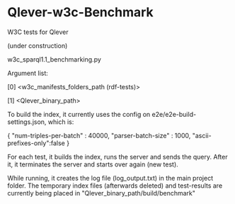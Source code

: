 # Qlever-w3c-Benchmark
W3C tests for Qlever


(under construction)


w3c_sparql1.1_benchmarking.py

Argument list:

[0] <w3c_manifests_folders_path (rdf-tests)> 

[1] <Qlever_binary_path>

To build the index, it currently uses the config on e2e/e2e-build-settings.json, which is:

{
  "num-triples-per-batch" : 40000,
  "parser-batch-size" : 1000,
  "ascii-prefixes-only":false
}

For each test, it builds the index, runs the server and sends the query. After it, it terminates the server and starts over again (new test).

While running, it creates the log file (log_output.txt) in the main project folder.
The temporary index files (afterwards deleted) and test-results are currently being placed in "Qlever_binary_path/build/benchmark"

